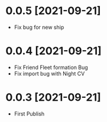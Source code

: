 # 0.0.5 [2021-09-21]

- Fix bug for new ship

# 0.0.4 [2021-09-21]

- Fix Friend Fleet formation Bug
- Fix import bug with Night CV

# 0.0.3 [2021-09-21]

- First Publish
